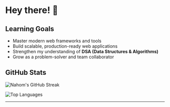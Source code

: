 # Hey there! 👋

##  Learning Goals

- Master modern web frameworks and tools  
- Build scalable, production-ready web applications  
- Strengthen my understanding of **DSA (Data Structures & Algorithms)**  
- Grow as a problem-solver and team collaborator

##  GitHub Stats

<p align="left">
  <img src="https://streak-stats.demolab.com?user=nahom-eva&theme=tokyonight" alt="Nahom's GitHub Streak" />
</p>

<p align="left">
  <img src="https://github-readme-stats.vercel.app/api/top-langs/?username=nahom-eva&layout=compact&theme=tokyonight" alt="Top Languages" />
</p>

---
